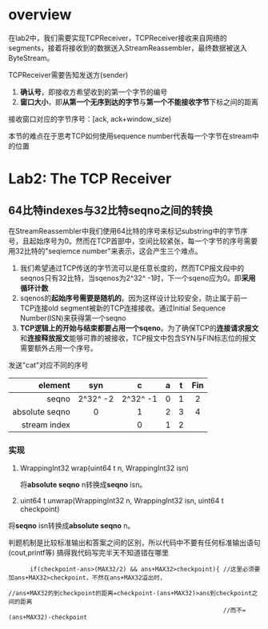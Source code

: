 # overview

在lab2中，我们需要实现TCPReceiver，TCPReceiver接收来自网络的segments，接着将接收到的数据送入StreamReassembler，最终数据被送入ByteStream。

TCPReceiver需要告知发送方(sender)

1. **确认号**，即接收方希望收到的第一个字节的编号
2. **窗口大小**，即**从第一个无序到达的字节**与**第一个不能接收字节**下标之间的距离

接收窗口对应的字节序号：[ack, ack+window_size)

本节的难点在于思考TCP如何使用sequence number代表每一个字节在stream中的位置

# Lab2: The TCP Receiver

## 64比特indexes与32比特seqno之间的转换

在StreamReassembler中我们使用64比特的序号来标记substring中的字节序号，且起始序号为0。然而在TCP首部中，空间比较紧张，每一个字节的序号需要用32比特的"seqiemce number"来表示，这会产生三个难点。

1. 我们希望通过TCP传送的字节流可以是任意长度的，然而TCP报文段中的seqnos只有32比特，当sqenos为2^32^ -1时，下一个sqeno应为0。即**采用循环计数**
2. sqenos的**起始序号需要是随机的**。因为这样设计比较安全，防止属于前一TCP连接old segment被新的TCP连接接收。通过Initial Sequence Number(ISN)来获得第一个seqno
3. **TCP逻辑上的开始与结束都要占用一个sqeno**。为了确保TCP的**连接请求报文**和**连接释放报文**能够可靠的被接收，TCP报文中包含SYN与FIN标志位的报文需要额外占用一个序号。

发送"cat"对应不同的序号

|        element |   syn    |    c     |  a   |  t   | Fin  |
| -------------: | :------: | :------: | :--: | :--: | :--: |
|          seqno | 2^32^ -2 | 2^32^ -1 |  0   |  1   |  2   |
| absolute seqno |    0     |    1     |  2   |  3   |  4   |
|   stream index |          |    0     |  1   |  2   |      |

### 实现

1. WrappingInt32 wrap(uint64 t n, WrappingInt32 isn)

   将**absolute seqno** n转换成**seqno** isn。

2.  uint64 t unwrap(WrappingInt32 n, WrappingInt32 isn, uint64 t checkpoint)

   将**seqno** isn转换成**absolute seqno** n。

判题机制是比较标准输出和答案之间的区别，所以代码中不要有任何标准输出语句(cout,printf等)  搞得我代码写完半天不知道错在哪里



```
      if(checkpoint-ans>(MAX32/2) && ans+MAX32>checkpoint){ //这里必须要加ans+MAX32>checkpoint，不然在ans+MAX32溢出时，
                                                            //ans+MAX32的到checkpoint的距离=checkpoint-(ans+MAX32)>ans到checkpoint之间的距离
                                                            //而不=(ans+MAX32)-checkpoint
```

